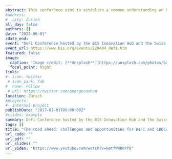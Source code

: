 ```yaml
---
abstract: This conference aims to establish a common understanding on how DeFi-based markets might evolve from their current state, what role central banks might have, and the potential interaction with Central Bank Digital Currencies. 
#address:
#  city: Zurich
all_day: false
authors: []
date: "2022-06-01"
/date_end: 
event: "DeFi Conference hosted by the BIS Innovation Hub and the Swiss National Bank"
event_url: https://www.bis.org/events/220404_defi.htm
featured: false
image:
  caption: 'Image credit: [**Unsplash**](https://unsplash.com/photos/bzdhc5b3Bxs)'
  focal_point: Right
links:
#- icon: twitter
 # icon_pack: fab
#  name: Follow
 # url: https://twitter.com/georgecushen
location: Zurich
#projects:
#- internal-project
publishDate: "2017-01-01T00:00:00Z"
#slides: example
summary: DeFi Conference hosted by the BIS Innovation Hub and the Swiss National Bank.
tags: []
title: "The road ahead: challenges and opportunities for DeFi and CBDCs"
url_code: ""
url_pdf: ""
url_slides: ""
url_video: "https://www.youtube.com/watch?v=ketfW880rPQ"
---
```



